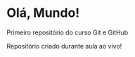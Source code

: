 # Olá, Mundo!
 Primeiro repositório do curso Git e GitHub

 Repositório criado durante aula ao vivo!
